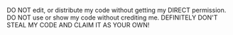 DO NOT edit, or distribute my code without getting my DIRECT permission.
DO NOT use or show my code without crediting me.
DEFINITELY DON'T STEAL MY CODE AND CLAIM IT AS YOUR OWN! 
